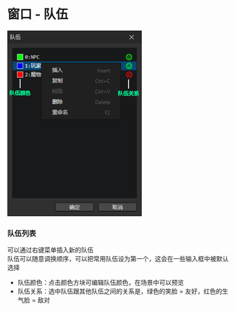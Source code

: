 # 窗口 - 队伍

![](img/team-1.png)

### 队伍列表

可以通过右键菜单插入新的队伍  
队伍可以随意调换顺序，可以把常用队伍设为第一个，这会在一些输入框中被默认选择

- 队伍颜色：点击颜色方块可编辑队伍颜色，在场景中可以预览
- 队伍关系：选中队伍跟其他队伍之间的关系是，绿色的笑脸 = 友好，红色的生气脸 = 敌对